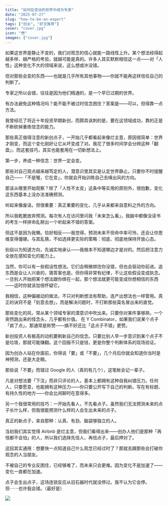 ```yaml
---
title: "如何在变动的世界中成为专家"
date: "2025-07-27"
slug: "how-to-be-an-expert"
tags: ["创业", "好文推荐"]
cover: "cover.jpg"
icon: "😎"
images: ["cover.jpg"]
---
```

如果这世界是静止不变的，我们对观念的信心就能一路线性上升。某个想法经得起越多样、越严格的考验，就越可能是真的。许多人其实默默相信这一点——对「人性」这种变化不大的领域来说，这么想或许没错。



但对那些会变的东西——也就是几乎所有其他事物——你就不能再这样信任自己的判断了。



专家之所以会错，往往是因为他们精通的，是一个早已过期的世界。



有办法避免这种情况吗？能不能不被过时信念困住？答案是——可以，但得靠一点方法。



我曾经花了将近十年投资早期新创，而颇具讽刺的是，要在这领域成功，靠的正是不断砍掉重练信念的能力。



那些真正值得注意的新创点子，一开始几乎都看起来像烂主意，原因很简单：世界才刚变，而这个变化刚好让它从坏变成了对。我花了很多时间学会分辨这种「翻盘」，而这套技巧，其实也能套用在一切新想法上。



第一步，养成一种信念：世界一定会变。



那些对自己观点越来越笃定的人，潜意识里其实是认定世界静止。只要你不时提醒自己——「不是喔，它在变」，你就会开始训练自己去嗅出风的方向。



那该从哪里开始观察？除了「人性不太变」这条中等实用的原则外，很抱歉，变化这东西基本上没办法准确预测。



听起来像废话，但很重要：真正重要的变化，几乎从来都来自意料之外的方向。



所以我乾脆放弃预测。每次有人在访问里问我「未来怎么看」，我脑中都像没读书的考生一样拼命乱掰出一个听起来不错的答案。



但这不是因为我懒。恰好相反——我觉得，预测未来不但命中率可怜，还会让你思维变得僵硬。与其乱猜，不如选择更实际的策略：彻底、彻底地保持开放心态。



别自以为知道方向，先诚实地承认——我根本不知道哪边才是对的。然后把注意力全放在感知变化的能力上。



当然，你可以有一些假设性想法。它们会稍微绑住你没错，但也会驱动你前进。追东西是会让人兴奋的，猜答案也是。但你得非常有纪律，不让这些假设变成执念。
一旦别人开始把某个想法跟你绑在一起，那个想法就更可能变成你想相信的东西——这时你就该加倍怀疑它。



我相信，这种偏被动的做法，不只对判断想法有帮助，连产出想法也一样管用。真正的诀窍不是「刻意去想」，而是解决问题时，不打断那些莫名冒出来的直觉。



那些变化的风，常从某个领域专家的潜意识中吹出来。只要你对某件事够熟，一个突然跳出来的怪念头，几乎都有价值。
在 Y Combinator，如果我们说某个点子「疯了点」，那通常是称赞——搞不好还比「这点子不错」更赞。



新创投资人有极高的动机要刷新自己的信念。只要比别人早一步意识到某个点子不是垃圾，那就可能赚翻。这个回报不只是钱，更是你整个判断体系的现场验证。



因为创办人站在你面前，你得说「要」或「不要」，几个月后你就会知道你当时是神预测，还是大走眼。



那些说「不要」而错过 Google 的人（真的有几个），这笔帐会记一辈子。



凡是对想法要「下注」而非只评论的人，基本上都拥有这种自我纠错压力。任何人，只要愿意，也能拥有这种压力——你只要公开写下自己的判断。写在有标题、有持久性的地方——你会比闲聊时在意得多。



另一个我很常用的技巧：一开始先看人，不先看点子。虽然我们无法预测未来的点子长什么样，但我很能预测什么样的人会生出未来的点子。



真正的新点子，来自那种：认真、有劲、脑袋够独立的人。



当初我们其实觉得 Airbnb 是烂主意，但我们看得出来——创办人他们是那种「再怪都不会怕」的人，所以我们选择先信人、再信点子，最后押对了。



这招其实通用：想要快一点知道自己什么观念已经过时了？那就去跟那些会打破你观念的人当朋友。



不被自己的专业反困住，已经够难了，而未来只会更难。因为变化不是加速了——变化一直都在加速。



点子会生出点子，这场连锁反应从旧石器时代就没停过。我不认为它会停。
但⋯⋯也许我会错。（最好是）




![](https://prod-files-secure.s3.us-west-2.amazonaws.com/112d0858-5090-4d34-a606-b75eb8d65fd2/46476355-9cf3-4e99-9b7a-3531bc426380/1000202064.png?X-Amz-Algorithm=AWS4-HMAC-SHA256&X-Amz-Content-Sha256=UNSIGNED-PAYLOAD&X-Amz-Credential=ASIAZI2LB466756UHDAT%2F20250819%2Fus-west-2%2Fs3%2Faws4_request&X-Amz-Date=20250819T134230Z&X-Amz-Expires=3600&X-Amz-Security-Token=IQoJb3JpZ2luX2VjEHMaCXVzLXdlc3QtMiJIMEYCIQD2087YSgk%2FGp9lc0oO4%2FNyU0pvdQv9HcjiaRJ3Hj8%2BVAIhAPQlgH1AOXU%2B%2FWCxc8aNegyDX8si8vOhTLHvsWP8GVBdKogECLz%2F%2F%2F%2F%2F%2F%2F%2F%2F%2FwEQABoMNjM3NDIzMTgzODA1IgzekFyVeP%2FN7jc7Gjsq3AOJhkje70t%2FRYnTQQ%2Be24oKH%2BdJ0wmOO6WPV2r9zeqwqETc9Zu1%2BWOJ7TCH3dI%2BW5hWnjTptIQmrbmFxsv1Y4PW2dlVckauZI8UXswLM4BVc9%2FFX2rudo8l2lW7Ptkj39HgBpHF1azO3%2BS%2FmrY1CH25CSEFsypCLsMj8qk6arG5aPOeB0VbsQBQaYS1%2BR4w%2BJmxofNke2NAFfoAp94aG2VJxvrzR8ShcPb7jprrRvboyNHKfjMZm%2BZDqaHPNhER1c%2F7sXQ2JLjleje1BIFwmrj9bmZC7HuyOLTkGp7Ka9WatFrtP36NhFRKRyP7x8ND%2FNeAdLv2E8WNV257CzCoCks7cVQynzVX1I0qol6SIwObhxgI65F%2F37hwe%2B%2F3BMEyYfvxRn8YInsQah7ERH9im9U3rAWf6Ldr6X76Ao7XCaZ2AskwyDP0XU7Hbs%2BEwT7jg9DVZ7%2B29nbP4Z8q1QWEzUUY0nfxsKNFlPmvAvV3FFTV9USXdzWjfScT%2F73dyjZTUp7TtaVWRF2rsA%2BzOck%2BcVWbJAfL1xW%2FpZP9keX6tLa0fsn3vzPK8hkZa%2BULFOci6Tw8pYD%2BnU2VPI5tHUKa%2Bs2Cy68ao5fVP65VB%2Bsso5c6oCdRA17XIFwjOtMNCzCjppHFBjqkAYwVTTCoB3thU6RZ5PUmESL1StwFdR85aLtNJOgqbMPhKTI5MSnhjztB5mp65%2FVnRZMcSYgSzrzgi3miNxF6DjTAO7Q5JkLlK1KePO5Bd3sJ1Bun61UjXa0%2BEZrD1Mnaf11a3cQMeKmtZ%2FrbPvxTIpIJ8aLWQXNQMcmISs8WGyua6GXgM%2F1Oup3UF5woQ%2B7a4LPPTbBVOAAwAp4HoOH5rgwsQm62&X-Amz-Signature=f82bc0fa41e9bdb227f8653bf203b13c19c33f788e29af1ff214977df9774514&X-Amz-SignedHeaders=host&x-amz-checksum-mode=ENABLED&x-id=GetObject)

